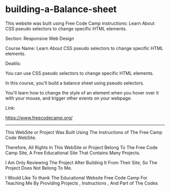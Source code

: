 # building-a-Balance-sheet

This website was built using Free Code Camp instructions: Learn About CSS pseudo selectors to change specific HTML elements.

Section: Responsive Web Design


Course Name: Learn About CSS pseudo selectors to change specific HTML elements.

Deatils:

You can use CSS pseudo selectors to change specific HTML elements.

In this course, you'll build a balance sheet using pseudo selectors. 

You'll learn how to change the style of an element when you hover over it with your mouse, and trigger other events on your webpage.

Link:

https://www.freecodecamp.org/



---------------------------------------------------------------------------------------------------------------------------------------------------------------------------------------------------------------------


This WebSite or Project Was Built Using The Instructions of The Free Camp Code WebSite.

Therefore, All Rights In This WebSite or Project Belong To The Free Code Camp Site, A Free Educational Site That Contains Many Projects.

I Am Only Reviewing The Project After Building It From Their Site, So The Project Does Not Belong To Me.

I Would Like To thank The Educational Website Free Code Camp For Teaching Me By Providing Projects , Instructions , And Part of The Codes

